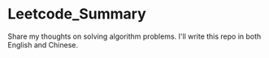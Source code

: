 # Leetcode_Summary
Share my thoughts on solving algorithm problems.
I'll write this repo in both English and Chinese.

